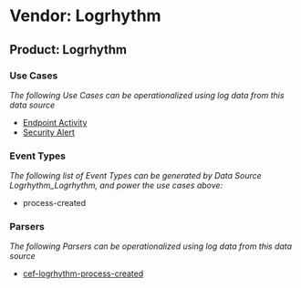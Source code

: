 Vendor: Logrhythm
=================
Product: Logrhythm
------------------

### Use Cases

_The following Use Cases can be operationalized using log data from this data source_

* [Endpoint Activity](usecase_endpoint_activity.md)
* [Security Alert](usecase_security_alert.md)


### Event Types

_The following list of Event Types can be generated by Data Source Logrhythm_Logrhythm, and power the use cases above:_

- process-created


### Parsers

_The following Parsers can be operationalized using log data from this data source_

* [cef-logrhythm-process-created](parserContent_cef-logrhythm-process-created.md)
